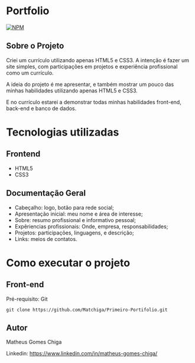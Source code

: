# Portfolio

[![NPM](https://img.shields.io/npm/l/react)](https://github.com/devsuperior/sds1-wmazoni/blob/master/LICENSE) 


## Sobre o Projeto
Criei um currículo utilizando apenas HTML5 e CSS3. A intenção é fazer um site simples, com participações em projetos e experiência profissional como um currículo.

A ideia do projeto é me apresentar, e também mostrar um pouco das minhas habilidades utilizando apenas HTML5 e CSS3. 

E no currículo estarei a demonstrar todas minhas habilidades front-end, back-end e banco de dados. 
# Tecnologias utilizadas
## Frontend
- HTML5
- CSS3

## Documentação Geral
 - Cabeçalho: logo, botão para rede social;
 - Apresentação inicial: meu nome e área de interesse;
 - Sobre: resumo profissional e informativo pessoal;
 - Expêriencias profissionais: Onde, empresa, responsabilidades;
 - Projetos: participações, linguagens, e descrição;
 - Links: meios de contatos.

# Como executar o projeto
## Front-end
Pré-requisito: Git
    
    git clone https://github.com/Matchiga/Primeiro-Portifolio.git

## Autor

Matheus Gomes Chiga

Linkedin: https://www.linkedin.com/in/matheus-gomes-chiga/

